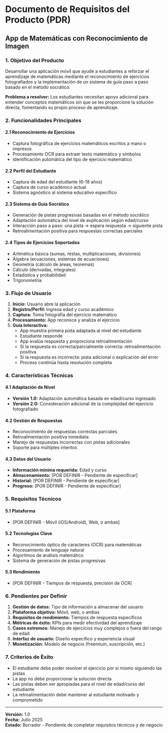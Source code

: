 # Documento de Requisitos del Producto (PDR)
## App de Matemáticas con Reconocimiento de Imagen

### 1. Objetivo del Producto

Desarrollar una aplicación móvil que ayude a estudiantes a reforzar el aprendizaje de matemáticas mediante el reconocimiento de ejercicios fotografiados y la implementación de un sistema de guía paso a paso basado en el método socrático.

**Problema a resolver:** Los estudiantes necesitan apoyo adicional para entender conceptos matemáticos sin que se les proporcione la solución directa, fomentando su propio proceso de aprendizaje.

### 2. Funcionalidades Principales

#### 2.1 Reconocimiento de Ejercicios
- Captura fotográfica de ejercicios matemáticos escritos a mano o impresos
- Procesamiento OCR para extraer texto matemático y símbolos
- Identificación automática del tipo de ejercicio matemático

#### 2.2 Perfil del Estudiante
- Captura de edad del estudiante (6-18 años)
- Captura de curso académico actual
- Sistema agnóstico al sistema educativo específico

#### 2.3 Sistema de Guía Socrático
- Generación de pistas progresivas basadas en el método socrático
- Adaptación automática del nivel de explicación según edad/curso
- Interacción paso a paso: una pista → espera respuesta → siguiente pista
- Retroalimentación positiva para respuestas correctas parciales

#### 2.4 Tipos de Ejercicios Soportados
- Aritmética básica (sumas, restas, multiplicaciones, divisiones)
- Álgebra (ecuaciones, sistemas de ecuaciones)
- Geometría (cálculo de áreas, teoremas)
- Cálculo (derivadas, integrales)
- Estadística y probabilidad
- Trigonometría

### 3. Flujo de Usuario

1. **Inicio:** Usuario abre la aplicación
2. **Registro/Perfil:** Ingresa edad y curso académico
3. **Captura:** Toma fotografía del ejercicio matemático
4. **Procesamiento:** App reconoce y analiza el ejercicio
5. **Guía Interactiva:**
   - App muestra primera pista adaptada al nivel del estudiante
   - Estudiante responde
   - App evalúa respuesta y proporciona retroalimentación
   - Si la respuesta es correcta/parcialmente correcta: retroalimentación positiva
   - Si la respuesta es incorrecta: pista adicional o explicación del error
   - Proceso continúa hasta resolución completa

### 4. Características Técnicas

#### 4.1 Adaptación de Nivel
- **Versión 1.0:** Adaptación automática basada en edad/curso ingresado
- **Versión 2.0:** Consideración adicional de la complejidad del ejercicio fotografiado

#### 4.2 Gestión de Respuestas
- Reconocimiento de respuestas correctas parciales
- Retroalimentación positiva inmediata
- Manejo de respuestas incorrectas con pistas adicionales
- Soporte para múltiples intentos

#### 4.3 Datos del Usuario
- **Información mínima requerida:** Edad y curso
- **Almacenamiento:** [POR DEFINIR - Pendiente de especificar]
- **Historial:** [POR DEFINIR - Pendiente de especificar]
- **Progreso:** [POR DEFINIR - Pendiente de especificar]

### 5. Requisitos Técnicos

#### 5.1 Plataforma
- [POR DEFINIR - Móvil (iOS/Android), Web, o ambas]

#### 5.2 Tecnologías Clave
- Reconocimiento óptico de caracteres (OCR) para matemáticas
- Procesamiento de lenguaje natural
- Algoritmos de análisis matemático
- Sistema de generación de pistas progresivas

#### 5.3 Rendimiento
- [POR DEFINIR - Tiempos de respuesta, precisión de OCR]

### 6. Pendientes por Definir

1. **Gestión de datos:** Tipo de información a almacenar del usuario
2. **Plataforma objetivo:** Móvil, web, o ambas
3. **Requisitos de rendimiento:** Tiempos de respuesta específicos
4. **Métricas de éxito:** KPIs para medir efectividad del aprendizaje
5. **Casos extremos:** Manejo de ejercicios muy complejos o fuera del rango de edad
6. **Interfaz de usuario:** Diseño específico y experiencia visual
7. **Monetización:** Modelo de negocio (freemium, suscripción, etc.)

### 7. Criterios de Éxito

- El estudiante debe poder resolver el ejercicio por sí mismo siguiendo las pistas
- La app no debe proporcionar la solución directa
- Las pistas deben ser apropiadas para el nivel de edad/curso del estudiante
- La retroalimentación debe mantener al estudiante motivado y comprometido

---

**Versión:** 1.0  
**Fecha:** Julio 2025  
**Estado:** Borrador - Pendiente de completar requisitos técnicos y de negocio
